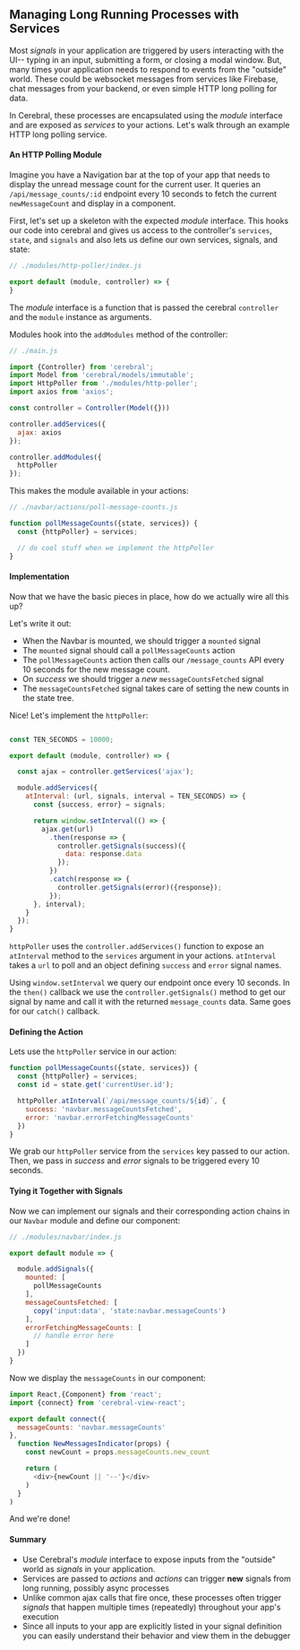 ## Managing Long Running Processes with Services

Most *signals* in your application are triggered by users interacting with the UI-- typing in an input, submitting a form, or closing a modal window. But, many times your application needs to respond to events from the "outside" world. These could be websocket messages from services like Firebase, chat messages from your backend, or even simple HTTP long polling for data.

In Cerebral, these processes are encapsulated using the *module* interface and are exposed as *services* to your actions. Let's walk through an example HTTP long polling service.

#### An HTTP Polling Module

Imagine you have a Navigation bar at the top of your app that needs to display the unread message count for the current user. It queries an `/api/message_counts/:id` endpoint every 10 seconds to fetch the current `newMessageCount` and display in a component.

First, let's set up a skeleton with the expected *module* interface. This hooks our code into cerebral and gives us access to the controller's `services`, `state`, and `signals` and also lets us define our own services, signals, and state:

```js
// ./modules/http-poller/index.js

export default (module, controller) => {
}
```

The *module* interface is a function that is passed the cerebral `controller` and the `module` instance as arguments.

Modules hook into the `addModules` method of the controller:

```js
// ./main.js

import {Controller} from 'cerebral';
import Model from 'cerebral/models/immutable';
import HttpPoller from './modules/http-poller';
import axios from 'axios';

const controller = Controller(Model({}))

controller.addServices({
  ajax: axios
});

controller.addModules({
  httpPoller
});
```

This makes the module available in your actions:

```js
// ./navbar/actions/poll-message-counts.js

function pollMessageCounts({state, services}) {
  const {httpPoller} = services;

  // do cool stuff when we implement the httpPoller
}
```

#### Implementation

Now that we have the basic pieces in place, how do we actually wire all this up?

Let's write it out:

- When the Navbar is mounted, we should trigger a `mounted` signal
- The `mounted` signal should call a `pollMessageCounts` action
- The `pollMessageCounts` action then calls our `/message_counts` API every 10 seconds for the new message count.
- On *success* we should trigger a *new* `messageCountsFetched` signal
- The `messageCountsFetched` signal takes care of setting the new counts in the state tree.

Nice! Let's implement the `httpPoller`:

```js

const TEN_SECONDS = 10000;

export default (module, controller) => {

  const ajax = controller.getServices('ajax');

  module.addServices({
    atInterval: (url, signals, interval = TEN_SECONDS) => {
      const {success, error} = signals;

      return window.setInterval(() => {
        ajax.get(url)
          .then(response => {
            controller.getSignals(success)({
              data: response.data
            });
          })
          .catch(response => {
            controller.getSignals(error)({response});
          });
      }, interval);
    }
  });
}

```
`httpPoller` uses the `controller.addServices()` function to expose an `atInterval` method to the `services` argument in your actions. `atInterval` takes a `url` to poll and an object defining `success` and `error` signal names.

Using `window.setInterval` we query our endpoint once every 10 seconds. In the `then()` callback we use the `controller.getSignals()` method to get our signal by name and call it with the returned `message_counts` data. Same goes for our `catch()` callback.

#### Defining the Action

Lets use the `httpPoller` service in our action:

```js
function pollMessageCounts({state, services}) {
  const {httpPoller} = services;
  const id = state.get('currentUser.id');

  httpPoller.atInterval(`/api/message_counts/${id}`, {
    success: 'navbar.messageCountsFetched',
    error: 'navbar.errorFetchingMessageCounts'
  })
}
```

We grab our `httpPoller` service from the `services` key passed to our action. Then, we pass in *success* and *error* signals to be triggered every 10 seconds.

#### Tying it Together with Signals

Now we can implement our signals and their corresponding action chains in our `Navbar` module and define our component:

```js
// ./modules/navbar/index.js

export default module => {

  module.addSignals({
    mounted: [
      pollMessageCounts
    ],
    messageCountsFetched: [
      copy('input:data', 'state:navbar.messageCounts')
    ],
    errorFetchingMessageCounts: [
      // handle error here
    ]
  })
}
```

Now we display the `messageCounts` in our component:

```js
import React,{Component} from 'react';
import {connect} from 'cerebral-view-react';

export default connect({
  messageCounts: 'navbar.messageCounts'
},
  function NewMessagesIndicator(props) {
    const newCount = props.messageCounts.new_count

    return (
      <div>{newCount || '--'}</div>
    )
  }
)
```

And we're done!

#### Summary

- Use Cerebral's *module* interface to expose inputs from the "outside" world as *signals* in your application.
- Services are passed to *actions* and *actions* can trigger **new** signals from long running, possibly async processes
- Unlike common ajax calls that fire once, these processes often trigger *signals* that happen multiple times (repeatedly) throughout your app's execution
- Since all inputs to your app are explicitly listed in your signal definition you can easily understand their behavior and view them in the debugger
